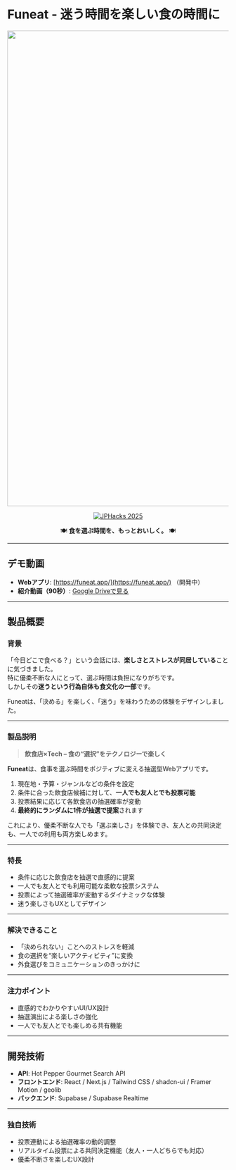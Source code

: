# Funeat - 迷う時間を楽しい食の時間に

<div align="center">
  <img width="1920" height="1080" alt="Image" src="https://github.com/user-attachments/assets/753d9ff4-54d0-43de-b6e3-5963823de030" />

  [![JPHacks 2025](https://img.shields.io/badge/JPHacks%202025-飲食店選択×Tech-orange)](https://github.com/jphacks/choice-tech)

  🍽️ **食を選ぶ時間を、もっとおいしく。** 🍽️  
</div>

---

## デモ動画
- **Webアプリ**: [https://funeat.app/](https://funeat.app/) （開発中）  
- **紹介動画（90秒）**: [Google Driveで見る](https://drive.google.com/file/d/1Cgh4D2hvSOh6J31le3IURO8-0C8J_f93/view?usp=sharing)

---

## 製品概要

### 背景
「今日どこで食べる？」という会話には、**楽しさとストレスが同居している**ことに気づきました。  
特に優柔不断な人にとって、選ぶ時間は負担になりがちです。  
しかしその**迷うという行為自体も食文化の一部**です。  

Funeatは、「決める」を楽しく、「迷う」を味わうための体験をデザインしました。

---

### 製品説明
> **飲食店×Tech – 食の“選択”をテクノロジーで楽しく**

**Funeat**は、食事を選ぶ時間をポジティブに変える抽選型Webアプリです。  

1. 現在地・予算・ジャンルなどの条件を設定  
2. 条件に合った飲食店候補に対して、**一人でも友人とでも投票可能**  
3. 投票結果に応じて各飲食店の抽選確率が変動  
4. **最終的にランダムに1件が抽選で提案**されます  

これにより、優柔不断な人でも「選ぶ楽しさ」を体験でき、友人との共同決定も、一人での利用も両方楽しめます。

---

### 特長
- 条件に応じた飲食店を抽選で直感的に提案  
- 一人でも友人とでも利用可能な柔軟な投票システム  
- 投票によって抽選確率が変動するダイナミックな体験  
- 迷う楽しさもUXとしてデザイン  

---

### 解決できること
- 「決められない」ことへのストレスを軽減  
- 食の選択を“楽しいアクティビティ”に変換  
- 外食選びをコミュニケーションのきっかけに  

---

### 注力ポイント
- 直感的でわかりやすいUI/UX設計  
- 抽選演出による楽しさの強化  
- 一人でも友人とでも楽しめる共有機能  

---

## 開発技術
- **API**: Hot Pepper Gourmet Search API  
- **フロントエンド**: React / Next.js / Tailwind CSS / shadcn-ui / Framer Motion / geolib  
- **バックエンド**: Supabase / Supabase Realtime  

---

### 独自技術
- 投票連動による抽選確率の動的調整  
- リアルタイム投票による共同決定機能（友人・一人どちらでも対応）  
- 優柔不断さを楽しむUX設計
